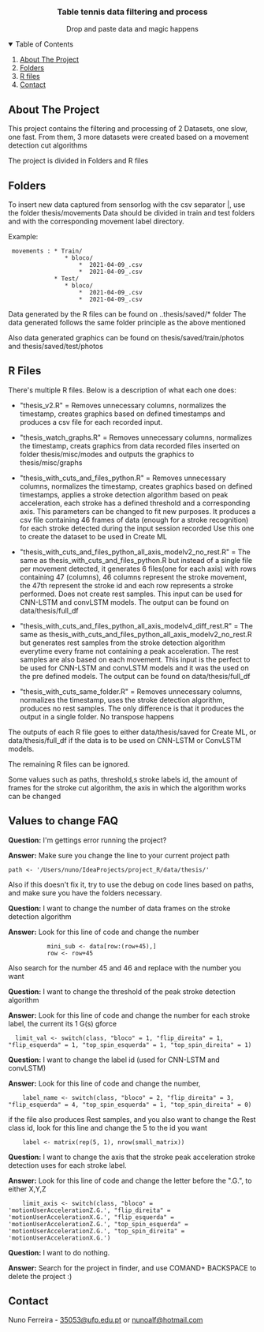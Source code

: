 



  <h3 align="center">Table tennis data filtering and process</h3>

  <p align="center">
    Drop and paste data and magic happens 
  </p>




<!-- TABLE OF CONTENTS -->
<details open="open">
  <summary>Table of Contents</summary>
  <ol>
    <li>
      <a href="#about-the-project">About The Project</a>
    </li>
    <li>
          <a href="#folders">Folders</a>
    </li>
    <li>
      <a href="#r-files">R files</a>
    </li>
    <li><a href="#contact">Contact</a></li>
  </ol>
</details>



<!-- ABOUT THE PROJECT -->
## About The Project

<!--[![Product Name Screen Shot][product-screenshot]](https://example.com)-->

This project contains the filtering and processing of 2 Datasets, one slow, one fast. From them, 3 more datasets were created based on a movement detection cut algorithms

The project is divided in Folders and R files
## Folders
To insert new data captured from sensorlog with the csv separator |, use the folder thesis/movements
Data should be divided in train and test folders and with the corresponding movement label directory.

Example:


~~~
 movements : * Train/
                * bloco/
                    *  2021-04-09_.csv
                    *  2021-04-09_.csv
             * Test/
                * bloco/
                    *  2021-04-09_.csv
                    *  2021-04-09_.csv
  ~~~              

Data generated by the R files can be found on ..thesis/saved/* folder
The data generated follows the same folder principle as the above mentioned

Also data generated graphics can be found on thesis/saved/train/photos and thesis/saved/test/photos


## R Files
There's multiple R files. Below is a description of what each one does:

 * "thesis_v2.R" =  Removes unnecessary columns, normalizes the timestamp, creates graphics based on defined timestamps and produces a csv file for 
 each recorded input.
 
 * "thesis_watch_graphs.R" = Removes unnecessary columns, normalizes the timestamp, creats graphics from data recorded files inserted on folder 
 thesis/misc/modes and outputs the graphics to thesis/misc/graphs

* "thesis_with_cuts_and_files_python.R" = Removes unnecessary columns, normalizes the timestamp, creates graphics based on defined timestamps, applies a 
                        stroke detection algorithm based on peak acceleration, each stroke has a defined threshold and a corresponding axis. 
                        This parameters can be changed to fit new purposes. It produces a csv file containing 46 frames of data (enough for a stroke recognition) for each stroke detected during the input session recorded
                        Use this one to create the dataset to be used in Create ML
                        
* "thesis_with_cuts_and_files_python_all_axis_modelv2_no_rest.R" = The same as thesis_with_cuts_and_files_python.R but instead of a single file per movement 
detected, it generates 6 files(one for each axis) with rows containing 47 (columns), 46 columns represent the stroke movement, the 47th represent the stroke id
and each row represents a stroke performed. Does not create rest samples. This input can be used for CNN-LSTM and convLSTM models. The output can be found
on data/thesis/full_df

* "thesis_with_cuts_and_files_python_all_axis_modelv4_diff_rest.R" = The same as thesis_with_cuts_and_files_python_all_axis_modelv2_no_rest.R but generates
rest samples from the stroke detection algorithm everytime every frame not containing a peak acceleration. The rest samples are also based on each movement.
 This input is the perfect to be used for CNN-LSTM and convLSTM models and it was the used on the pre defined models. The output can be found on 
 data/thesis/full_df                                                                                                                                   
     
* "thesis_with_cuts_same_folder.R" = Removes unnecessary columns, normalizes the timestamp, uses the stroke detection algorithm, produces no rest samples.
The only difference is that it produces the output in a single folder. No transpose happens

The outputs of each R file goes to either data/thesis/saved for Create ML, or data/thesis/full_df if the data is to be used on CNN-LSTM or ConvLSTM models.

The remaining R files can be ignored.



Some values such as paths, threshold,s stroke labels id, the amount of frames for the stroke cut algorithm, the axis in which the algorithm works can be changed

## Values to change FAQ
**Question:** I'm gettings error running the project?

**Answer:**  Make sure you change the line to your current project path
  ```
path <- '/Users/nuno/IdeaProjects/project_R/data/thesis/'
  ```
Also if this doesn't fix it, try to use the debug on code lines based on paths, and make sure you have the folders necessary.

**Question:** I want to change the number of data frames on the stroke detection algorithm

**Answer:**  Look for this line of code and change the number                                                                       
 ```
            mini_sub <- data[row:(row+45),]
            row <- row+45
 ```
Also search for the number 45 and 46 and replace with the number you want


**Question:** I want to change the threshold of the peak stroke detection algorithm 

**Answer:**  Look for this line of code and change the number for each stroke label, the current its 1 G(s) gforce

      limit_val <- switch(class, "bloco" = 1, "flip_direita" = 1, "flip_esquerda" = 1, "top_spin_esquerda" = 1, "top_spin_direita" = 1)

**Question:** I want to change the label id (used for CNN-LSTM and convLSTM) 

**Answer:**  Look for this line of code and change the number,

        label_name <- switch(class, "bloco" = 2, "flip_direita" = 3, "flip_esquerda" = 4, "top_spin_esquerda" = 1, "top_spin_direita" = 0)
if the file also produces Rest samples, and you also want to change the Rest class id, look for this line and change the 5 to the id you want
        
        label <- matrix(rep(5, 1), nrow(small_matrix))
        
**Question:** I want to change the axis that the stroke peak acceleration stroke detection uses for each stroke label. 

**Answer:**  Look for this line of code and change the letter before the ".G.", to either X,Y,Z

        limit_axis <- switch(class, "bloco" = 'motionUserAccelerationZ.G.', "flip_direita" = 'motionUserAccelerationX.G.', "flip_esquerda" = 'motionUserAccelerationZ.G.', "top_spin_esquerda" = 'motionUserAccelerationZ.G.', "top_spin_direita" = 'motionUserAccelerationX.G.')

**Question:** I want to do nothing. 

**Answer:**  Search for the project in finder, and use COMAND+ BACKSPACE to delete the project :)



<!-- CONTACT -->
## Contact

Nuno Ferreira  - 35053@ufp.edu.pt or nunoalf@hotmail.com










